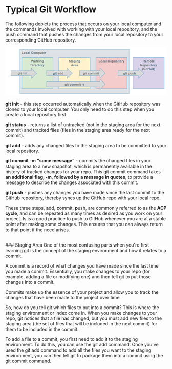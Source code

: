 # Typical Git Workflow

The following depicts the process that occurs on your local computer and the commands involved with working with your local repository, and the push command that pushes the changes from your local repository to your corresponding GitHub repository.

![](https://raw.githubusercontent.com/hoc-labs/images/main/assignments-intro-9.png)

**git init** - this step occurred automatically when the GitHub repository was cloned to your local computer. You only need to do this step when you create a local repository first.

**git status** - returns a list of untracked (not in the staging area for the next commit) and tracked files (files in the staging area ready for the next commit).

**git add** - adds any changed files to the staging area to be committed to your local repository.

**git commit -m "some message"** - commits the changed files in your staging area to a new snapshot, which is permanently available in the history of tracked changes for your repo. This git commit command takes **an additional flag, -m**, **followed by a message in quotes**, to provide a message to describe the changes associated with this commit.

**git push** - pushes any changes you have made since the last commit to the GitHub repository, thereby syncs up the GitHub repo with your local repo.

These three steps, **a**dd, **c**ommit, **p**ush, are commonly referred to as the **ACP cycle**, and can be repeated as many times as desired as you work on your project. Is is a good practice to push to GitHub whenever you are at a stable point after making some changes. This ensures that you can always return to that point if the need arises.

<br/>
### Staging Area
One of the most confusing parts when you're first learning git is the concept of the staging environment and how it relates to a commit.

A commit is a record of what changes you have made since the last time you made a commit. Essentially, you make changes to your repo (for example, adding a file or modifying one) and then tell git to put those changes into a commit.

Commits make up the essence of your project and allow you to track the changes that have been made to the project over time. 

So, how do you tell git which files to put into a commit? This is where the staging environment or index come in.  When you make changes to your repo, git notices that a file has changed, but you must add new files to the staging area (the set of files that will be included in the next commit) for them to be included in the commit.

To add a file to a commit, you first need to add it to the staging environment. To do this, you can use the git add  command.
Once you've used the git add command to add all the files you want to the staging environment, you can then tell git to package them into a commit using the git commit command.



